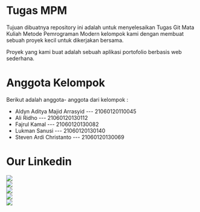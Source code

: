 # Tugas MPM
Tujuan dibuatnya repository ini adalah untuk menyelesaikan Tugas Git Mata Kuliah Metode Pemrograman Modern kelompok kami dengan membuat sebuah proyek kecil untuk dikerjakan bersama. 

Proyek yang kami buat adalah sebuah aplikasi portofolio berbasis web sederhana.


# Anggota Kelompok
Berikut adalah anggota- anggota dari kelompok :
- Aldyn Aditya Majid Arrasyid --- 21060120110045
- Ali Ridho --- 21060120130112
- Fajrul Kamal --- 21060120130082
- Lukman Sanusi --- 21060120130140
- Steven Ardi Christanto --- 21060120130069


# Our Linkedin
<p>
    <a href="" target="_blank"><img src="https://img.shields.io/badge/Linkedin - Aldyn Aditya Majid Arrasyid -blue?" /></a><br>
    <a href="https://www.linkedin.com/in/ridhoalias/" target="_blank"><img src="https://img.shields.io/badge/Linkedin - Ali Ridho-blue?" /></a><br>
        <a href="https://www.linkedin.com/in/fajrul-kamal-9a1038230" target="_blank"><img src="https://img.shields.io/badge/Linkedin - Fajrul Kamal-blue?" /></a><br>
            <a href="https://id.linkedin.com/in/lukman-sanusi-35b168176" target="_blank"><img src="https://img.shields.io/badge/Linkedin - Lukman Sanusi-blue?" /></a><br>
                <a href="https://www.linkedin.com/in/steven-ardi-christanto-398539272/" target="_blank"><img src="https://img.shields.io/badge/Linkedin - Steven Ardi Christanto-blue?" /></a> 
</p>
